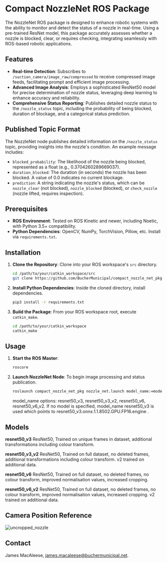 
# Compact NozzleNet ROS Package

The NozzleNet ROS package is designed to enhance robotic systems with the ability to monitor and detect the status of a nozzle in real-time. Using a pre-trained ResNet model, this package accurately assesses whether a nozzle is blocked, clear, or requires checking, integrating seamlessly with ROS-based robotic applications.

## Features

- **Real-time Detection**: Subscribes to `/suction_camera/image_raw/compressed` to receive compressed image feeds, facilitating prompt and efficient image processing.
- **Advanced Image Analysis**: Employs a sophisticated ResNet50 model for precise determination of nozzle status, leveraging deep learning to enhance accuracy and reliability.
- **Comprehensive Status Reporting**: Publishes detailed nozzle status to the `/nozzle_status` topic, including the probability of being blocked, duration of blockage, and a categorical status prediction.

## Published Topic Format

The NozzleNet node publishes detailed information on the `/nozzle_status` topic, providing insights into the nozzle's condition. An example message includes:

- `blocked_probability`: The likelihood of the nozzle being blocked, represented as a float (e.g., 0.3704260289669037).
- `duration_blocked`: The duration (in seconds) the nozzle has been blocked. A value of 0.0 indicates no current blockage.
- `prediction`: A string indicating the nozzle's status, which can be `nozzle_clear` (not blocked), `nozzle_blocked` (blocked), or `check_nozzle` (nozzle lifted, requires inspection).

## Prerequisites

- **ROS Environment**: Tested on ROS Kinetic and newer, including Noetic, with Python 3.5+ compatibility.
- **Python Dependencies**: OpenCV, NumPy, TorchVision, Pillow, etc. Install via `requirements.txt`.

## Installation

1. **Clone the Repository**:
   Clone into your ROS workspace's `src` directory.
   ```bash
   cd /path/to/your/catkin_workspace/src
   git clone https://github.com/BucherMunicipal/compact_nozzle_net_pkg
   ```

2. **Install Python Dependencies**:
   Inside the cloned directory, install dependencies.
   ```bash
   pip3 install -r requirements.txt
   ```

3. **Build the Package**:
   From your ROS workspace root, execute `catkin_make`.
   ```bash
   cd /path/to/your/catkin_workspace
   catkin_make
   ```

## Usage

1. **Start the ROS Master**:
   ```bash
   roscore
   ```

2. **Launch NozzleNet Node**:
   To begin image processing and status publication.
   ```bash
   roslaunch compact_nozzle_net_pkg nozzle_net.launch model_name:=model_name

   ```
   model_name options: resnet50_v3, resnet50_v3_v2, resnet50_v6, resnet50_v6_v2.
   If no model is specified, model_name resnet50_v3 is used which points to resnet50_v3.onnx.1.1.8502.GPU.FP16.engine .

## Models

**resnet50_v3** 
ResNet50, Trained on unique frames in dataset, additional transformations including colour transform.

**resnet50_v3_v2** 
ResNet50, Trained on full dataset, no deleted frames, additional transformations including colour transform. v2 trained on additional data.

**resnet50_v6** 
ResNet50, Trained on full dataset, no deleted frames, no colour transform, improved normalisation values, increased cropping.

**resnet50_v6_v2** 
ResNet50, Trained on full dataset, no deleted frames, no colour transform, improved normalisation values, increased cropping. v2 trained on additional data.

## Camera Position Reference

![uncropped_nozzle](https://github.com/BucherMunicipal/compact_nozzle_net_pkg/assets/52793874/3ef77ae8-7b60-4549-876f-aefcc3f7192a)

## Contact

James MacAleese, james.macaleese@buchermunicipal.net.

